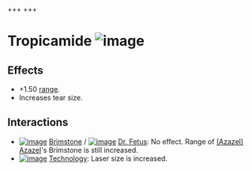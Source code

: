 +++
+++

 # Tropicamide ![image](/image/Tropicamide.png) 


Effects
---------


* +1.50 [range](/wiki/Range "Range").
* Increases tear size.


Interactions
--------------


* [![image](/image/Brimstone.png)](/wiki/Brimstone "Brimstone") [Brimstone](/wiki/Brimstone "Brimstone") / [![image](/image/Dr._Fetus.png)](/wiki/Dr._Fetus "Dr. Fetus") [Dr. Fetus](/wiki/Dr._Fetus "Dr. Fetus"): No effect. Range of  [(Azazel)](/wiki/Azazel "Azazel") [Azazel](/wiki/Azazel "Azazel")'s Brimstone is still increased.
* [![image](/image/Technology.png)](/wiki/Technology "Technology") [Technology](/wiki/Technology "Technology"): Laser size is increased.


